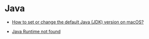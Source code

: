 # Java

- [How to set or change the default Java (JDK) version on macOS?](https://stackoverflow.com/questions/21964709/how-to-set-or-change-the-default-java-jdk-version-on-macos)

- [Java Runtime not found](https://developer.apple.com/forums/thread/687489)
